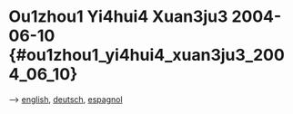 # Ou1zhou1 Yi4hui4 Xuan3ju3 2004-06-10 {#ou1zhou1_yi4hui4_xuan3ju3_2004_06_10}

\--\> [ english](ElectAct0405En "wikilink"), [
deutsch](ElectAct0405De "wikilink"), [
espagnol](ElectAct0405Es "wikilink")
